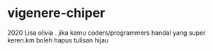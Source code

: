 # vigenere-chiper
2020 Lisa olivia . jika kamu coders/programmers handal yang super keren.km boleh hapus tulisan hijau
